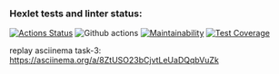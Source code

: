 ### Hexlet tests and linter status:

[![Actions Status](https://github.com/yappy05/frontend-project-46/actions/workflows/hexlet-check.yml/badge.svg)](https://github.com/yappy05/frontend-project-46/actions)
![Github actions](https://github.com/yappy05/frontend-project-46/actions/workflows/nodejs.yml/badge.svg)
[![Maintainability](https://api.codeclimate.com/v1/badges/1f447f978a38f7e3da2d/maintainability)](https://codeclimate.com/github/yappy05/frontend-project-46/maintainability)
[![Test Coverage](https://api.codeclimate.com/v1/badges/1f447f978a38f7e3da2d/test_coverage)](https://codeclimate.com/github/yappy05/frontend-project-46/test_coverage)

replay asciinema task-3: https://asciinema.org/a/8ZtUSO23bCjvtLeUaDQqbVuZk
